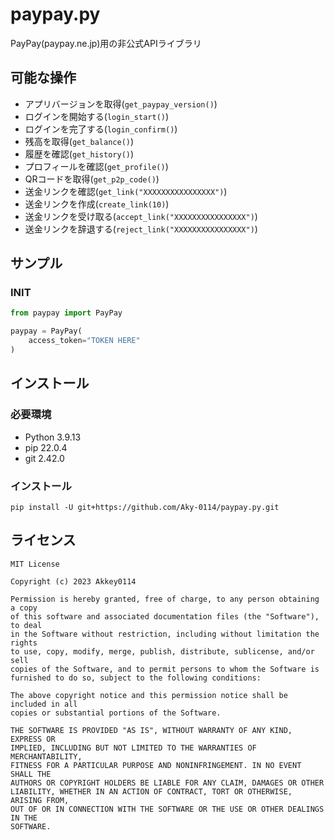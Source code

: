 # paypay.py
PayPay(paypay.ne.jp)用の非公式APIライブラリ

## 可能な操作
- アプリバージョンを取得(`get_paypay_version()`)
- ログインを開始する(`login_start()`)
- ログインを完了する(`login_confirm()`)
- 残高を取得(`get_balance()`)
- 履歴を確認(`get_history()`)
- プロフィールを確認(`get_profile()`)
- QRコードを取得(`get_p2p_code()`)
- 送金リンクを確認(`get_link("XXXXXXXXXXXXXXXX")`)
- 送金リンクを作成(`create_link(10)`)
- 送金リンクを受け取る(`accept_link("XXXXXXXXXXXXXXXX")`)
- 送金リンクを辞退する(`reject_link("XXXXXXXXXXXXXXXX")`)

## サンプル
### INIT
```py
from paypay import PayPay

paypay = PayPay(
    access_token="TOKEN HERE"
)
```

## インストール
### 必要環境
- Python 3.9.13
- pip 22.0.4
- git 2.42.0
### インストール
`pip install -U git+https://github.com/Aky-0114/paypay.py.git`

## ライセンス
```
MIT License

Copyright (c) 2023 Akkey0114

Permission is hereby granted, free of charge, to any person obtaining a copy
of this software and associated documentation files (the "Software"), to deal
in the Software without restriction, including without limitation the rights
to use, copy, modify, merge, publish, distribute, sublicense, and/or sell
copies of the Software, and to permit persons to whom the Software is
furnished to do so, subject to the following conditions:

The above copyright notice and this permission notice shall be included in all
copies or substantial portions of the Software.

THE SOFTWARE IS PROVIDED "AS IS", WITHOUT WARRANTY OF ANY KIND, EXPRESS OR
IMPLIED, INCLUDING BUT NOT LIMITED TO THE WARRANTIES OF MERCHANTABILITY,
FITNESS FOR A PARTICULAR PURPOSE AND NONINFRINGEMENT. IN NO EVENT SHALL THE
AUTHORS OR COPYRIGHT HOLDERS BE LIABLE FOR ANY CLAIM, DAMAGES OR OTHER
LIABILITY, WHETHER IN AN ACTION OF CONTRACT, TORT OR OTHERWISE, ARISING FROM,
OUT OF OR IN CONNECTION WITH THE SOFTWARE OR THE USE OR OTHER DEALINGS IN THE
SOFTWARE.
```